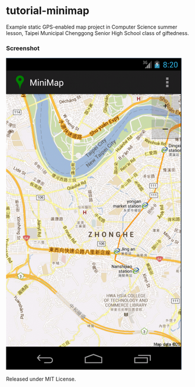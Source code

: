 tutorial-minimap
================
Example static GPS-enabled map project in Computer Science summer lesson, Taipei Municipal Chenggong Senior High School class of giftedness.

### Screenshot
![Screenshot of MiniMap. Map image shown in the screenshot (c) Google](docs/screenshot.png)

Released under MIT License.
